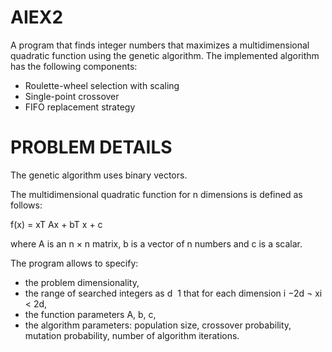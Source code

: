 # AIEX2
A program that finds integer numbers that maximizes a multidimensional quadratic function using the genetic algorithm.
The implemented algorithm has the following components:
* Roulette-wheel selection with scaling
* Single-point crossover
* FIFO replacement strategy
# PROBLEM DETAILS
The genetic algorithm  uses binary vectors. 

The multidimensional quadratic function for n dimensions is defined as follows:

f(x) = xT Ax + bT x + c 

where A is an n × n matrix, b is a vector of n numbers and c is a scalar.

The program allows to specify:
* the problem dimensionality,
* the range of searched integers as d ­ 1 that for each dimension i −2d ¬
xi < 2d,
* the function parameters A, b, c,
* the algorithm parameters:
 population size,
 crossover probability,
 mutation probability,
 number of algorithm iterations.
